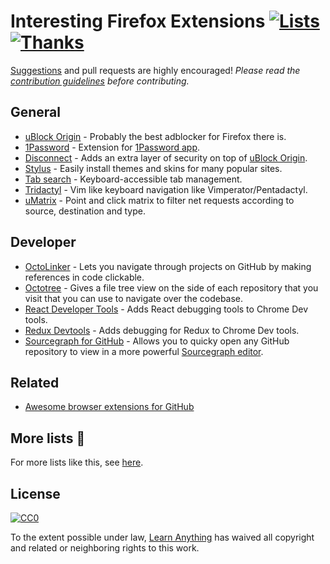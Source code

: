 # Interesting Firefox Extensions [![Lists](https://img.shields.io/badge/More%20Lists-🔖-blue.svg)](https://github.com/learn-anything/learn-anything/wiki/Curated-Lists) [![Thanks](https://img.shields.io/badge/Say%20Thanks-💗-ff69b4.svg)](https://www.patreon.com/learnanything)
[Suggestions](../../issues/) and pull requests are highly encouraged! *Please read the [contribution guidelines](contributing.md) before contributing.*

## General
- [uBlock Origin](https://github.com/gorhill/uBlock#ublock-origin) - Probably the best adblocker for Firefox there is.
- [1Password](https://agilebits.com/onepassword/extensions) - Extension for [1Password app](https://1password.com/).
- [Disconnect](https://disconnect.me/) - Adds an extra layer of security on top of [uBlock Origin](https://adguard.com/en/adblock-adguard-safari.html).
- [Stylus](https://add0n.com/stylus.html) - Easily install themes and skins for many popular sites.
- [Tab search](https://github.com/reblws/tab-search) - Keyboard-accessible tab management.
- [Tridactyl](https://github.com/cmcaine/tridactyl) - Vim like keyboard navigation like Vimperator/Pentadactyl.
- [uMatrix](https://github.com/gorhill/uMatrix) - Point and click matrix to filter net requests according to source, destination and type.

## Developer
- [OctoLinker](https://octolinker.github.io/) - Lets you navigate through projects on GitHub by making references in code clickable.
- [Octotree](https://github.com/buunguyen/octotree) - Gives a file tree view on the side of each repository that you visit that you can use to navigate over the codebase.
- [React Developer Tools](https://chrome.google.com/webstore/detail/react-developer-tools/fmkadmapgofadopljbjfkapdkoienihi) - Adds React debugging tools to Chrome Dev tools.
- [Redux Devtools](https://github.com/zalmoxisus/redux-devtools-extension) - Adds debugging for Redux to Chrome Dev tools.
- [Sourcegraph for GitHub](https://addons.mozilla.org/en-US/firefox/addon/sourcegraph-addon-for-github/) - Allows you to quicky open any GitHub repository to view in a more powerful [Sourcegraph editor](https://about.sourcegraph.com/).

## Related
- [Awesome browser extensions for GitHub](https://github.com/stefanbuck/awesome-browser-extensions-for-github)

## More lists 📝
For more lists like this, see [here](https://github.com/learn-anything/learn-anything/wiki/Curated-Lists).

## License
[![CC0](http://mirrors.creativecommons.org/presskit/buttons/88x31/svg/cc-zero.svg)](https://creativecommons.org/publicdomain/zero/1.0/)

To the extent possible under law, [Learn Anything](https://learn-anything.xyz) has waived all copyright and related or neighboring rights to this work.